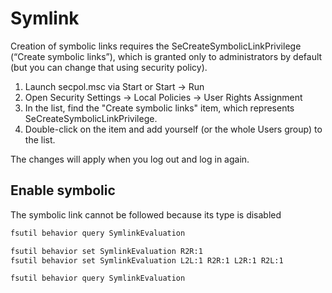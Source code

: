 # Symlink

Creation of symbolic links requires the SeCreateSymbolicLinkPrivilege (“Create symbolic links”), which is granted only to administrators by default (but you can change that using security policy).

1. Launch secpol.msc via Start or Start → Run
2. Open Security Settings → Local Policies → User Rights Assignment
3. In the list, find the "Create symbolic links" item, which represents SeCreateSymbolicLinkPrivilege.
4. Double-click on the item and add yourself (or the whole Users group) to the list.

The changes will apply when you log out and log in again.

## Enable symbolic

The symbolic link cannot be followed because its type is disabled

```sh
fsutil behavior query SymlinkEvaluation
```

```sh
fsutil behavior set SymlinkEvaluation R2R:1
fsutil behavior set SymlinkEvaluation L2L:1 R2R:1 L2R:1 R2L:1
```

```sh
fsutil behavior query SymlinkEvaluation
```
